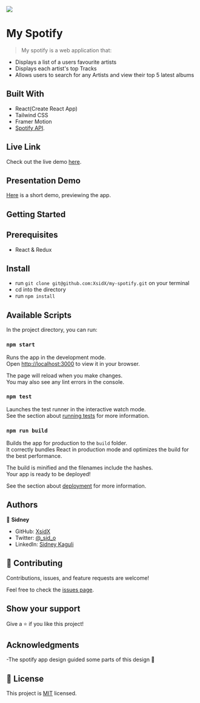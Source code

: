 ![](https://img.shields.io/badge/Microverse-blueviolet)

# My Spotify

> My spotify is a web application that:
 - Displays a list of a users favourite artists
 - Displays each artist's top Tracks
 - Allows users to search for any Artists and view their top 5 latest albums

## Built With

- React(Create React App)
- Tailwind CSS
- Framer Motion
- [Spotify API](https://developer.spotify.com/documentation/web-api/).

## Live Link

Check out the live demo [here](https://my-spotify-sid.netlify.app/).

## Presentation Demo

[Here](https://www.loom.com/share/108c6d56b23a45f6a6d7ad4599a5f531) is a short demo, previewing the app.

## Getting Started

## Prerequisites

- React & Redux

## Install

- run `git clone git@github.com:XsidX/my-spotify.git` on your terminal
- cd into the directory
- run `npm install`

## Available Scripts

In the project directory, you can run:

### `npm start`

Runs the app in the development mode.\
Open [http://localhost:3000](http://localhost:3000) to view it in your browser.

The page will reload when you make changes.\
You may also see any lint errors in the console.

### `npm test`

Launches the test runner in the interactive watch mode.\
See the section about [running tests](https://facebook.github.io/create-react-app/docs/running-tests) for more information.

### `npm run build`

Builds the app for production to the `build` folder.\
It correctly bundles React in production mode and optimizes the build for the best performance.

The build is minified and the filenames include the hashes.\
Your app is ready to be deployed!

See the section about [deployment](https://facebook.github.io/create-react-app/docs/deployment) for more information.

## Authors

👤 **Sidney**

- GitHub: [XsidX](https://github.com/XsidX)
- Twitter: [@\_sid_o](https://twitter.com/_sid_o_)
- LinkedIn: [Sidney Kaguli](https://www.linkedin.com/in/sidney-kaguli-0116801a6/)

## 🤝 Contributing

Contributions, issues, and feature requests are welcome!

Feel free to check the [issues page](../../issues/).

## Show your support

Give a ⭐️ if you like this project!

## Acknowledgments

-The spotify app design guided some parts of this design  🎉

## 📝 License

This project is [MIT](https://github.com/XsidX/my-spotify/blob/dev/MIT.md) licensed.
